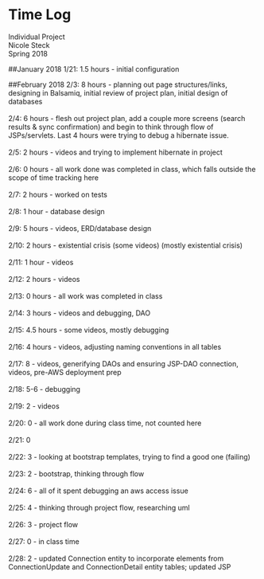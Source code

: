 # Time Log
Individual Project
<br />Nicole Steck 
<br />Spring 2018


##January 2018
1/21: 1.5 hours - initial configuration

##February 2018
2/3: 8 hours - planning out page structures/links, designing in Balsamiq, 
initial review of project plan, initial design of databases
<br ><br />2/4: 6 hours - flesh out project plan, add a couple more screens 
(search results & sync confirmation) and begin to think through flow of JSPs/servlets. Last 4 hours were trying to debug 
a hibernate issue.
<br /><br />2/5: 2 hours - videos and trying to implement hibernate in project
<br /><br />2/6: 0 hours - all work done was completed in class, which falls outside the scope of time tracking here
<br /><br />2/7: 2 hours - worked on tests
<br /><br />2/8: 1 hour - database design
<br /><br />2/9: 5 hours - videos, ERD/database design
<br /><br />2/10: 2 hours - existential crisis (some videos) (mostly existential crisis)
<br /><br />2/11: 1 hour - videos 
<br /><br />2/12: 2 hours - videos
<br /><br />2/13: 0 hours - all work was completed in class
<br /><br />2/14: 3 hours - videos and debugging, DAO
<br /><br />2/15: 4.5 hours - some videos, mostly debugging
<br /><br />2/16: 4 hours - videos, adjusting naming conventions in all tables
<br /><br />2/17: 8 - videos, generifying DAOs and ensuring JSP-DAO connection, videos, pre-AWS deployment prep
<br /><br />2/18: 5-6 - debugging
<br /><br />2/19: 2 - videos
<br /><br />2/20: 0 - all work done during class time, not counted here
<br /><br />2/21: 0
<br /><br />2/22: 3 - looking at bootstrap templates, trying to find a good one (failing)
<br /><br />2/23: 2 - bootstrap, thinking through flow
<br /><br />2/24: 6 - all of it spent debugging an aws access issue
<br /><br />2/25: 4 - thinking through project flow, researching uml
<br /><br />2/26: 3 - project flow
<br /><br />2/27: 0 - in class time
<br /><br />2/28: 2 - updated Connection entity to incorporate elements from ConnectionUpdate and ConnectionDetail entity tables; updated JSP
<br /><br />





